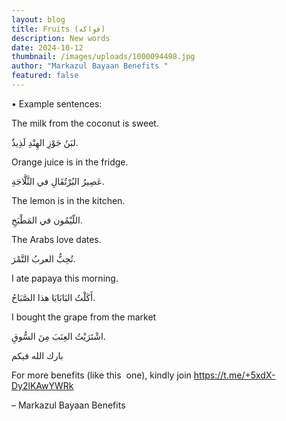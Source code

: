 ```yaml
---
layout: blog
title: Fruits (فواكه)
description: New words
date: 2024-10-12
thumbnail: /images/uploads/1000094498.jpg
author: "Markazul Bayaan Benefits "
featured: false
---
```





• Example sentences:



The milk from the coconut is sweet.

لبَنُ جَوْزِ الهِنْدِ لَذِيذٌ.



Orange juice is in the fridge.

عَصِيرُ البُرْتُقَالِ في الثَّلَّاجَةِ.



The lemon is in the kitchen.

اللّيْمُون في المَطْبَخِ.



The Arabs love dates.

تُحِبُّ العربُ التَّمْرَ.



I ate papaya this morning.

أَكَلْتُ البَابَايَا هذا الصَّبَاحُ.



I bought the grape from the market 

 اشْتَرَيْتُ العِنَبَ مِنَ السُّوقِ.





بارك الله فيكم



For more benefits (like this  one), kindly join https://t.me/+5xdX-Dy2lKAwYWRk



– Markazul Bayaan Benefits
